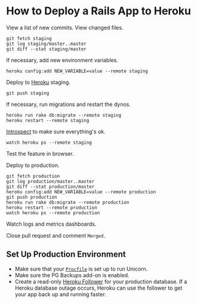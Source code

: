 # How to Deploy a Rails App to Heroku

View a list of new commits. View changed files.

```console
git fetch staging
git log staging/master..master
git diff --stat staging/master
```

If necessary, add new environment variables.

```console
heroku config:add NEW_VARIABLE=value --remote staging
```

Deploy to [Heroku] staging.

```console
git push staging
```

If necessary, run migrations and restart the dynos.

```console
heroku run rake db:migrate --remote staging
heroku restart --remote staging
```

[Introspect] to make sure everything's ok.

```console
watch heroku ps --remote staging
```

Test the feature in browser.

Deploy to production.

```console
git fetch production
git log production/master..master
git diff --stat production/master
heroku config:add NEW_VARIABLE=value --remote production
git push production
heroku run rake db:migrate --remote production
heroku restart --remote production
watch heroku ps --remote production
```

Watch logs and metrics dashboards.

Close pull request and comment `Merged.`

[heroku]: https://devcenter.heroku.com/articles/quickstart
[introspect]: http://blog.heroku.com/archives/2011/6/24/the_new_heroku_3_visibility_introspection/

## Set Up Production Environment

- Make sure that your [`Procfile`] is set up to run Unicorn.
- Make sure the PG Backups add-on is enabled.
- Create a read-only [Heroku Follower] for your production database. If a Heroku database outage occurs, Heroku can use
  the follower to get your app back up and running faster.

[heroku follower]: https://devcenter.heroku.com/articles/improving-heroku-postgres-availability-with-followers
[`procfile`]: https://devcenter.heroku.com/articles/procfile
